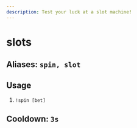 ```yaml
---
description: Test your luck at a slot machine!
---
```


# slots

## Aliases: `spin, slot`

## Usage

1. `!spin [bet]`

## Cooldown: `3s`

